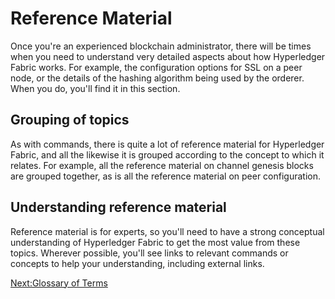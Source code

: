 # Reference Material

Once you're an experienced blockchain administrator, there will be times when you need to understand very detailed aspects about how Hyperledger Fabric works. For example, the configuration options for SSL on a peer node, or the details of the hashing algorithm being used by the orderer.  When you do, you'll find it in this section. 

## Grouping of topics

As with commands, there is quite a lot of reference material for Hyperledger Fabric, and all the likewise it is grouped according to the concept to which it relates. For example, all the reference material on channel genesis blocks are grouped together, as is all the reference material on peer configuration.

## Understanding reference material

Reference material is for experts, so you'll need to have a strong conceptual understanding of Hyperledger Fabric to get the most value from these topics. Wherever possible, you'll see links to relevant commands or concepts to help your understanding, including external links.  


[Next:Glossary of Terms](./GlossaryOfTerms.md)
